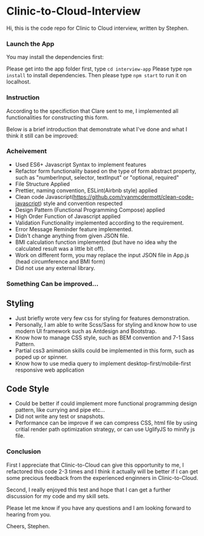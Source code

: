 # Clinic-to-Cloud-Interview

Hi, this is the code repo for Clinic to Cloud interview, written by Stephen.

### Launch the App

You may install the dependencies first:

Please get into the app folder first, type `cd interview-app`
Please type `npm install` to install dependencies.
Then please type `npm start` to run it on localhost.

### Instruction

According to the specifiction that Clare sent to me, I implemented all functionalities for constructing this form.

Below is a brief introduction that demonstrate what I've done and what I think it still can be improved:

### Acheivement

- Used ES6+ Javascript Syntax to implement features
- Refactor form functionality based on the type of form abstract property, such as "numberInput, selector, textInput" or "optional, required"
- File Structure Applied
- Prettier, naming convention, ESLint(Airbnb style) applied
- Clean code Javascript(https://github.com/ryanmcdermott/clean-code-javascript) style and convention respected
- Design Pattern (Functional Programming Compose) applied
- High Order Function of Javascript applied
- Validation Functionality implemented according to the requirement.
- Error Message Reminder feature implemented.
- Didn't change anything from given JSON file.
- BMI calculation function implemented (but have no idea why the calculated result was a little bit off).
- Work on different form, you may replace the input JSON file in App.js (head circumference and BMI form)
- Did not use any external library.

### Something Can be improved...

## Styling

- Just briefly wrote very few css for styling for features demonstration.
- Personally, I am able to write Scss/Sass for styling and know how to use modern UI framework such as Antdesign and Bootstrap.
- Know how to manage CSS style, such as BEM convention and 7-1 Sass Pattern.
- Partial css3 animation skills could be implemented in this form, such as poped up or spinner.
- Know how to use media query to implement desktop-first/mobile-first responsive web application

## Code Style

- Could be better if could implement more functional programming design pattern, like currying and pipe etc...
- Did not write any test or snapshots.
- Performance can be improve if we can compress CSS, html file by using critial render path optimization strategy, or can use UglifyJS to minify js file.

### Conclusion

First I appreciate that Clinic-to-Cloud can give this opportunity to me, I refactored this code 2-3 times and I think it actually will be better if I can get some precious feedback from the experienced enginners in Clinic-to-Cloud.

Second, I really enjoyed this test and hope that I can get a further discussion for my code and my skill sets.

Please let me know if you have any questions and I am looking forward to hearing from you.

Cheers,
Stephen.
